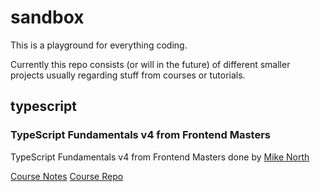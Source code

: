# sandbox
This is a playground for everything coding.

Currently this repo consists (or will in the future) of different smaller projects usually regarding stuff from courses or tutorials.


## typescript

### TypeScript Fundamentals v4 from Frontend Masters

TypeScript Fundamentals v4 from Frontend Masters done by [Mike North](https://github.com/mike-north)

[Course Notes](https://www.typescript-training.com/course/fundamentals-v4)
[Course Repo](https://github.com/mike-north/typescript-courses)
